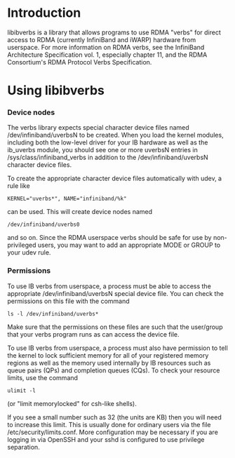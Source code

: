 # Introduction

libibverbs is a library that allows programs to use RDMA "verbs" for
direct access to RDMA (currently InfiniBand and iWARP) hardware from
userspace.  For more information on RDMA verbs, see the InfiniBand
Architecture Specification vol. 1, especially chapter 11, and the RDMA
Consortium's RDMA Protocol Verbs Specification.

# Using libibverbs

### Device nodes

The verbs library expects special character device files named
/dev/infiniband/uverbsN to be created.  When you load the kernel
modules, including both the low-level driver for your IB hardware as
well as the ib_uverbs module, you should see one or more uverbsN
entries in /sys/class/infiniband_verbs in addition to the
/dev/infiniband/uverbsN character device files.

To create the appropriate character device files automatically with
udev, a rule like

    KERNEL="uverbs*", NAME="infiniband/%k"

can be used.  This will create device nodes named

    /dev/infiniband/uverbs0

and so on.  Since the RDMA userspace verbs should be safe for use by
non-privileged users, you may want to add an appropriate MODE or GROUP
to your udev rule.

### Permissions

To use IB verbs from userspace, a process must be able to access the
appropriate /dev/infiniband/uverbsN special device file.  You can
check the permissions on this file with the command

	ls -l /dev/infiniband/uverbs*

Make sure that the permissions on these files are such that the
user/group that your verbs program runs as can access the device file.

To use IB verbs from userspace, a process must also have permission to
tell the kernel to lock sufficient memory for all of your registered
memory regions as well as the memory used internally by IB resources
such as queue pairs (QPs) and completion queues (CQs).  To check your
resource limits, use the command

	ulimit -l

(or "limit memorylocked" for csh-like shells).

If you see a small number such as 32 (the units are KB) then you will
need to increase this limit.  This is usually done for ordinary users
via the file /etc/security/limits.conf.  More configuration may be
necessary if you are logging in via OpenSSH and your sshd is
configured to use privilege separation.
